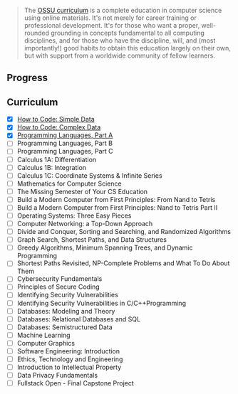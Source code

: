 > The [OSSU curriculum](https://github.com/ossu/computer-science) is a complete education in computer science using online materials. It's not merely for career training or professional development. It's for those who want a proper, well-rounded grounding in concepts fundamental to all computing disciplines, and for those who have the discipline, will, and (most importantly!) good habits to obtain this education largely on their own, but with support from a worldwide community of fellow learners.

## Progress

## Curriculum

- [x] [How to Code: Simple Data](https://courses.edx.org/certificates/f24242bb00934b47a74ffb5794c61763)
- [x] [How to Code: Complex Data](https://courses.edx.org/certificates/245b2bf723884664889f620082408d31)
- [x] [Programming Languages, Part A](https://www.coursera.org/account/accomplishments/certificate/X2JQAKBJJ4YF)
- [ ] Programming Languages, Part B
- [ ] Programming Languages, Part C
- [ ] Calculus 1A: Differentiation
- [ ] Calculus 1B: Integration
- [ ] Calculus 1C: Coordinate Systems & Infinite Series
- [ ] Mathematics for Computer Science
- [ ] The Missing Semester of Your CS Education
- [ ] Build a Modern Computer from First Principles: From Nand to Tetris
- [ ] Build a Modern Computer from First Principles: Nand to Tetris Part II
- [ ] Operating Systems: Three Easy Pieces
- [ ] Computer Networking: a Top-Down Approach
- [ ] Divide and Conquer, Sorting and Searching, and Randomized Algorithms
- [ ] Graph Search, Shortest Paths, and Data Structures
- [ ] Greedy Algorithms, Minimum Spanning Trees, and Dynamic Programming
- [ ] Shortest Paths Revisited, NP-Complete Problems and What To Do About Them
- [ ] Cybersecurity Fundamentals
- [ ] Principles of Secure Coding
- [ ] Identifying Security Vulnerabilities
- [ ] Identifying Security Vulnerabilities in C/C++Programming
- [ ] Databases: Modeling and Theory
- [ ] Databases: Relational Databases and SQL
- [ ] Databases: Semistructured Data
- [ ] Machine Learning
- [ ] Computer Graphics
- [ ] Software Engineering: Introduction
- [ ] Ethics, Technology and Engineering
- [ ] Introduction to Intellectual Property
- [ ] Data Privacy Fundamentals
- [ ] Fullstack Open - Final Capstone Project
